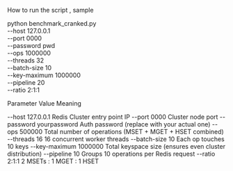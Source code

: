 How to run the script , sample

python benchmark_cranked.py \
  --host 127.0.0.1 \
  --port 0000 \
  --password pwd \
  --ops 1000000 \
  --threads 32 \
  --batch-size 10 \
  --key-maximum 1000000 \
  --pipeline 20 \
  --ratio 2:1:1


  Parameter	Value	Meaning
  
--host	127.0.0.1	Redis Cluster entry point IP
--port	0000	Cluster node port
--password	yourpassword	Auth password (replace with your actual one)
--ops	500000	Total number of operations (MSET + MGET + HSET combined)
--threads	16	16 concurrent worker threads
--batch-size	10	Each op touches 10 keys
--key-maximum	1000000	Total keyspace size (ensures even cluster distribution)
--pipeline	10	Groups 10 operations per Redis request
--ratio	2:1:1	2 MSETs : 1 MGET : 1 HSET
